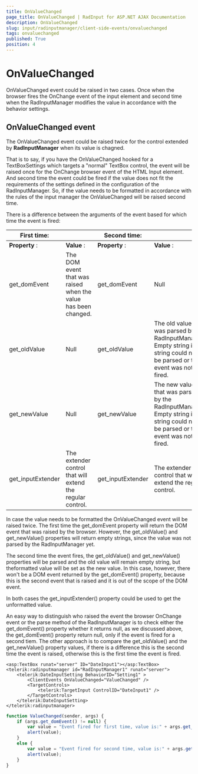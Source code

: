 ```yaml
---
title: OnValueChanged
page_title: OnValueChanged | RadInput for ASP.NET AJAX Documentation
description: OnValueChanged
slug: input/radinputmanager/client-side-events/onvaluechanged
tags: onvaluechanged
published: True
position: 4
---
```


# OnValueChanged



OnValueChanged event could be raised in two cases. Once when the browser fires the OnChange event of the input element and second time when the RadInputManager modifies the value in accordance with the behavior settings.

## OnValueChanged event

The OnValueChanged event could be raised twice for the control extended by **RadInputManager** when its value is chagned.

That is to say, if you have the OnValueChanged hooked for a TextBoxSettings which targets a "normal" TextBox control, the event will be raised once for the OnChange browser event of the HTML Input element. And second time the event could be fired if the value does not fit the requirements of the settings defined in the configuration of the RadInputManager. So, if the value needs to be formatted in accordance with the rules of the input manager the OnValueChanged will be raised second time.

There is a difference between the arguments of the event based for which time the event is fired:


| First time: |  | Second time: |  |
| ------ | ------ | ------ | ------ |
| **Property** :| **Value** :| **Property** :| **Value** :|
|get_domEvent|The DOM event that was raised when the value has been changed.|get_domEvent|Null|
|get_oldValue|Null|get_oldValue|The old value that was parsed by the RadInputManager. Empty string if the string could not be parsed or the event was not fired.|
|get_newValue|Null|get_newValue|The new value that was parsed by the RadInputManager. Empty string if the string could not be parsed or the event was not fired.|
|get_inputExtender|The extender control that will extend the regular control.|get_inputExtender|The extender control that will extend the regular control.|

In case the value needs to be formatted the OnValueChanged event will be raised twice. The first time the get_domEvent property will return the DOM event	that was raised by the browser. However, the get_oldValue() and get_newValue() properties will return empty strings, since the value was not parsed	by the RadInputManager yet.

The second time the event fires, the get_oldValue() and get_newValue() properties will be parsed and the old value will remain empty string, but theformatted value will be set as the new value. In this case, however, there won't be a DOM event returned by the get_domEvent() property, because this is the second	event that is raised and it is out of the scope of the DOM event.

In both cases the get_inputExtender() property could be used to get the unformatted value.

An easy way to distinguish who raised the event the browser OnChange event or the parse method of the RadInputManager is to check either the get_domEvent() property	whether it returns null, as we discussed above, the get_domEvent() property return null, only if the event is fired for a second tiem. The other approach is	to compare the get_oldValue() and the get_newValue() property values, if there is a difference this is the second time the event is raised, otherwise this	is the first time the event is fired.



````ASPNET
<asp:TextBox runat="server" ID="DateInput1"></asp:TextBox>
<telerik:radinputmanager id="RadInputManager1" runat="server">
	<telerik:DateInputSetting BehaviorID="Setting1" >
		<ClientEvents OnValueChanged="ValueChanged" />
		<TargetControls>                   
			<telerik:TargetInput ControlID="DateInput1" />
		</TargetControls>                
	</telerik:DateInputSetting>
</telerik:radinputmanager>
````
````JavaScript
function ValueChanged(sender, args) {
	if (args.get_domEvent() != null) {
		var value = "Event fired for first time, value is:" + args.get_inputExtender().get_value();
		alert(value);
	}
	else {
		var value = "Event fired for second time, value is:" + args.get_newValue();
		alert(value);
	}
}
````

